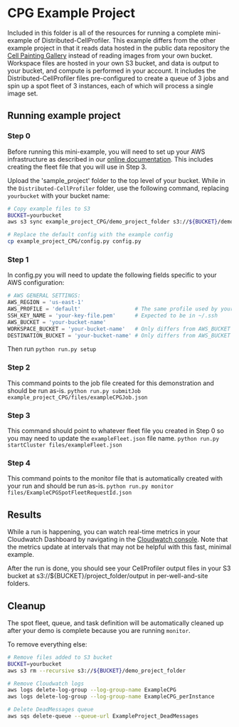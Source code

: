 # CPG Example Project

Included in this folder is all of the resources for running a complete mini-example of Distributed-CellProfiler.
This example differs from the other example project in that it reads data hosted in the public data repository the [Cell Painting Gallery](https://github.com/broadinstitute/cellpainting-gallery) instead of reading images from your own bucket.
Workspace files are hosted in your own S3 bucket, and data is output to your bucket, and compute is performed in your account.
It includes the Distributed-CellProfiler files pre-configured to create a queue of 3 jobs and spin up a spot fleet of 3 instances, each of which will process a single image set.

## Running example project

### Step 0

Before running this mini-example, you will need to set up your AWS infrastructure as described in our [online documentation](https://distributedscience.github.io/Distributed-CellProfiler/step_0_prep.html).
This includes creating the fleet file that you will use in Step 3.

Upload the 'sample_project' folder to the top level of your bucket.
While in the `Distributed-CellProfiler` folder, use the following command, replacing `yourbucket` with your bucket name:

```bash
# Copy example files to S3
BUCKET=yourbucket
aws s3 sync example_project_CPG/demo_project_folder s3://${BUCKET}/demo_project_folder

# Replace the default config with the example config
cp example_project_CPG/config.py config.py
```

### Step 1

In config.py you will need to update the following fields specific to your AWS configuration:

```python
# AWS GENERAL SETTINGS:
AWS_REGION = 'us-east-1'
AWS_PROFILE = 'default'                 # The same profile used by your AWS CLI installation
SSH_KEY_NAME = 'your-key-file.pem'      # Expected to be in ~/.ssh
AWS_BUCKET = 'your-bucket-name'
WORKSPACE_BUCKET = 'your-bucket-name'   # Only differs from AWS_BUCKET with advanced configuration
DESTINATION_BUCKET = 'your-bucket-name' # Only differs from AWS_BUCKET with advanced configuration
```

Then run `python run.py setup`

### Step 2

This command points to the job file created for this demonstration and should be run as-is.
`python run.py submitJob example_project_CPG/files/exampleCPGJob.json`

### Step 3

This command should point to whatever fleet file you created in Step 0 so you may need to update the `exampleFleet.json` file name.
`python run.py startCluster files/exampleFleet.json`

### Step 4

This command points to the monitor file that is automatically created with your run and should be run as-is.
`python run.py monitor files/ExampleCPGSpotFleetRequestId.json`

## Results

While a run is happening, you can watch real-time metrics in your Cloudwatch Dashboard by navigating in the [Cloudwatch console](https://console.aws.amazon.com/cloudwatch).
Note that the metrics update at intervals that may not be helpful with this fast, minimal example.

After the run is done, you should see your CellProfiler output files in your S3 bucket at s3://${BUCKET}/project_folder/output in per-well-and-site folders.

## Cleanup

The spot fleet, queue, and task definition will be automatically cleaned up after your demo is complete because you are running `monitor`.

To remove everything else:

```bash
# Remove files added to S3 bucket
BUCKET=yourbucket
aws s3 rm --recursive s3://${BUCKET}/demo_project_folder

# Remove Cloudwatch logs
aws logs delete-log-group --log-group-name ExampleCPG
aws logs delete-log-group --log-group-name ExampleCPG_perInstance

# Delete DeadMessages queue
aws sqs delete-queue --queue-url ExampleProject_DeadMessages
```
